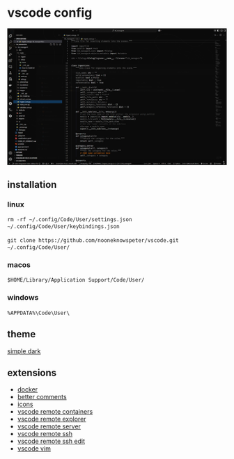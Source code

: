 # vscode config

![](https://github.com/nooneknowspeter/vscode/blob/main/public/screenshot.png)

## installation

### linux

```
rm -rf ~/.config/Code/User/settings.json ~/.config/Code/User/keybindings.json

git clone https://github.com/nooneknowspeter/vscode.git ~/.config/Code/User/
```

### macos

```
$HOME/Library/Application Support/Code/User/
```

### windows
```
%APPDATA%\Code\User\
```


## theme

[simple dark](https://marketplace.visualstudio.com/items?itemName=tek256.simple-dark)

## extensions

- [docker](https://marketplace.visualstudio.com/items?itemName=tal7aouy.icons)
- [better comments](https://marketplace.visualstudio.com/items?itemName=aaron-bond.better-comments)
- [icons](https://marketplace.visualstudio.com/items?itemName=tal7aouy.icons)
- [vscode remote containers](https://marketplace.visualstudio.com/items?itemName=ms-vscode-remote.remote-containers)
- [vscode remote explorer](https://marketplace.visualstudio.com/items?itemName=ms-vscode.remote-explorer)
- [vscode remote server](https://marketplace.visualstudio.com/items?itemName=ms-vscode.remote-server)
- [vscode remote ssh](https://marketplace.visualstudio.com/items?itemName=ms-vscode-remote.remote-ssh)
- [vscode remote ssh edit](https://marketplace.visualstudio.com/items?itemName=ms-vscode-remote.remote-ssh-edit)
- [vscode vim](https://marketplace.visualstudio.com/items?itemName=tal7aouy.icons)
